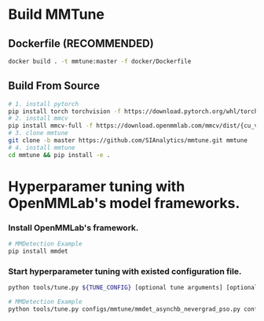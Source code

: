 # Build MMTune

## Dockerfile (RECOMMENDED)
```bash
docker build . -t mmtune:master -f docker/Dockerfile
```

## Build From Source

```bash
# 1. install pytorch
pip install torch torchvision -f https://download.pytorch.org/whl/torch_stable.html
# 2. install mmcv
pip install mmcv-full -f https://download.openmmlab.com/mmcv/dist/{cu_version}/{torch_version}/index.html
# 3. clone mmtune
git clone -b master https://github.com/SIAnalytics/mmtune.git mmtune
# 4. install mmtune
cd mmtune && pip install -e .
```

# Hyperparamer tuning with OpenMMLab's model frameworks.

### Install OpenMMLab's framework.
```bash
# MMDetection Example
pip install mmdet
```

### Start hyperparameter tuning with existed configuration file.
```bash
python tools/tune.py ${TUNE_CONFIG} [optional tune arguments] [optional task arguments]
```


```bash
# MMDetection Example
python tools/tune.py configs/mmtune/mmdet_asynchb_nevergrad_pso.py configs/mmdet/faster_rcnn/faster_rcnn_r50_fpn_1x_coco.py
```
